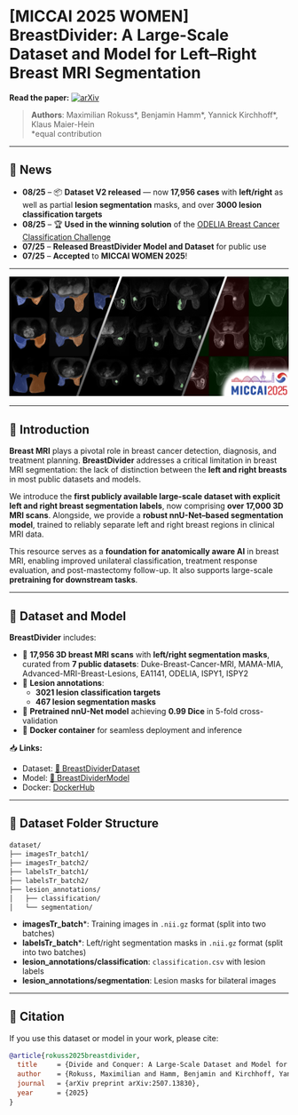 # [MICCAI 2025 WOMEN] BreastDivider: A Large-Scale Dataset and Model for Left–Right Breast MRI Segmentation

**Read the paper:**  [![arXiv](https://img.shields.io/badge/arXiv-2507.13830-B31B1B.svg)](https://arxiv.org/abs/2507.13830)

> **Authors**: Maximilian Rokuss*, Benjamin Hamm*, Yannick Kirchhoff*, Klaus Maier-Hein  
> *equal contribution

---

## 📰 News

- **08/25** – 📦 **Dataset V2 released** — now **17,956 cases** with **left/right** as well as partial **lesion segmentation** masks, and over **3000 lesion classification targets** 
- **08/25** – 🏆 **Used in the winning solution** of the [ODELIA Breast Cancer Classification Challenge](https://odelia2025.grand-challenge.org/)
- **07/25** – **Released BreastDivider Model and Dataset** for public use
- **07/25** – **Accepted** to **MICCAI WOMEN 2025**!   

---

![BreastDivider Overview](assets/BreastDivider.png)

---

## 🧠 Introduction

**Breast MRI** plays a pivotal role in breast cancer detection, diagnosis, and treatment planning. **BreastDivider** addresses a critical limitation in breast MRI segmentation: the lack of distinction between the **left and right breasts** in most public datasets and models.

We introduce the **first publicly available large-scale dataset with explicit left and right breast segmentation labels**, now comprising **over 17,000 3D MRI scans**. Alongside, we provide a **robust nnU-Net–based segmentation model**, trained to reliably separate left and right breast regions in clinical MRI data.  

This resource serves as a **foundation for anatomically aware AI** in breast MRI, enabling improved unilateral classification, treatment response evaluation, and post-mastectomy follow-up. It also supports large-scale **pretraining for downstream tasks**.

---

## 📂 Dataset and Model

**BreastDivider** includes:

- 🔹 **17,956 3D breast MRI scans** with **left/right segmentation masks**, curated from **7 public datasets**: Duke-Breast-Cancer-MRI, MAMA-MIA, Advanced-MRI-Breast-Lesions, EA1141, ODELIA, ISPY1, ISPY2  
- 🔹 **Lesion annotations**:  
  - **3021 lesion classification targets**  
  - **467 lesion segmentation masks**  
- 🔹 **Pretrained nnU-Net model** achieving **0.99 Dice** in 5-fold cross-validation  
- 🔹 **Docker container** for seamless deployment and inference  

📥 **Links:**  
- Dataset: [🤗 BreastDividerDataset](https://huggingface.co/datasets/Bubenpo/BreastDividerDataset)  
- Model: [🤗 BreastDividerModel](https://huggingface.co/ykirchhoff/BreastDividerModel)  
- Docker: [DockerHub](https://hub.docker.com/r/ykirchhoff/breastdivider)  

---

## 📂 Dataset Folder Structure

```text
dataset/
├── imagesTr_batch1/
├── imagesTr_batch2/
├── labelsTr_batch1/
├── labelsTr_batch2/
├── lesion_annotations/
│   ├── classification/
│   └── segmentation/
```

- **imagesTr_batch***: Training images in `.nii.gz` format (split into two batches)  
- **labelsTr_batch***: Left/right segmentation masks in `.nii.gz` format (split into two batches)  
- **lesion_annotations/classification**: `classification.csv` with lesion labels  
- **lesion_annotations/segmentation**: Lesion masks for bilateral images  

---

## 📄 Citation

If you use this dataset or model in your work, please cite:

```bibtex
@article{rokuss2025breastdivider,
  title     = {Divide and Conquer: A Large-Scale Dataset and Model for Left–Right Breast MRI Segmentation},
  author    = {Rokuss, Maximilian and Hamm, Benjamin and Kirchhoff, Yannick and Maier-Hein, Klaus},
  journal   = {arXiv preprint arXiv:2507.13830},
  year      = {2025}
}
```
